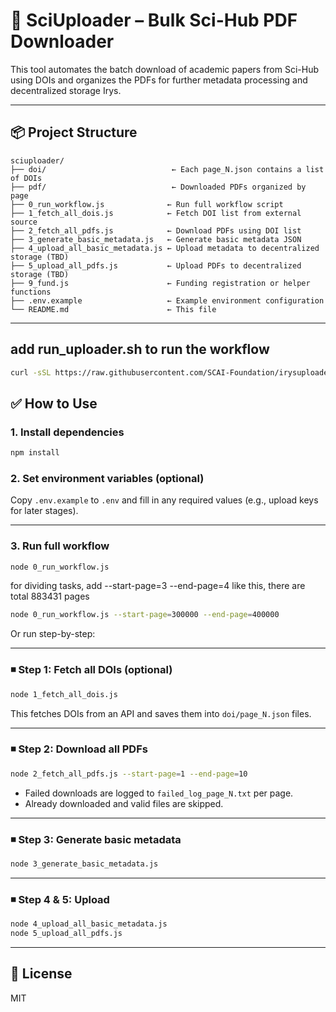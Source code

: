 # 📄 SciUploader – Bulk Sci-Hub PDF Downloader

This tool automates the batch download of academic papers from Sci-Hub using DOIs and organizes the PDFs for further metadata processing and decentralized storage Irys.

---

## 📦 Project Structure

```
sciuploader/
├── doi/                            ← Each page_N.json contains a list of DOIs
├── pdf/                            ← Downloaded PDFs organized by page
├── 0_run_workflow.js              ← Run full workflow script
├── 1_fetch_all_dois.js            ← Fetch DOI list from external source
├── 2_fetch_all_pdfs.js            ← Download PDFs using DOI list
├── 3_generate_basic_metadata.js   ← Generate basic metadata JSON
├── 4_upload_all_basic_metadata.js ← Upload metadata to decentralized storage (TBD)
├── 5_upload_all_pdfs.js           ← Upload PDFs to decentralized storage (TBD)
├── 9_fund.js                      ← Funding registration or helper functions
├── .env.example                   ← Example environment configuration
└── README.md                      ← This file
```

---


## add run_uploader.sh to run the workflow
```bash
curl -sSL https://raw.githubusercontent.com/SCAI-Foundation/irysuploader/main/run_uploader.sh | bash -s -- --start-page=300000 --end-page=400000
```


## ✅ How to Use

### 1. Install dependencies

```bash
npm install
```

### 2. Set environment variables (optional)

Copy `.env.example` to `.env` and fill in any required values (e.g., upload keys for later stages).

---

### 3. Run full workflow

```bash
node 0_run_workflow.js
```

for dividing tasks,
add --start-page=3 --end-page=4 like this, there are total 883431 pages

```bash
node 0_run_workflow.js --start-page=300000 --end-page=400000
```


Or run step-by-step:

---

### ◾️ Step 1: Fetch all DOIs (optional)

```bash
node 1_fetch_all_dois.js
```

This fetches DOIs from an API and saves them into `doi/page_N.json` files.

---

### ◾️ Step 2: Download all PDFs

```bash
node 2_fetch_all_pdfs.js --start-page=1 --end-page=10
```

- Failed downloads are logged to `failed_log_page_N.txt` per page.
- Already downloaded and valid files are skipped.

---

### ◾️ Step 3: Generate basic metadata

```bash
node 3_generate_basic_metadata.js
```

---

### ◾️ Step 4 & 5: Upload

```bash
node 4_upload_all_basic_metadata.js
node 5_upload_all_pdfs.js
```
---

## 📜 License

MIT
